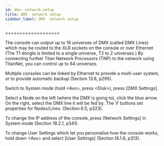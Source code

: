 ```yaml
---
id: dmx--network-setup 
title: DMX  network setup
sidebar_label: DMX  network setup
---
```

===================

The console can output up to 16 universes of DMX (called DMX Lines)
which may be routed to the XLR sockets on the console or over Ethernet
(The T1 dongle is limited to a single universe, T2 to 2 universes.) By
connecting further Titan Network Processors (TNP) to the network using
TitanNet, you can control up to 64 universes.

Multiple consoles can be linked by Ethernet to provide a multi-user
system, or to provide automatic backup (Section 13.6, p295).

Switch to System mode (hold \<Avo\>, press \<Disk\>), press \[DMX
Settings\].

Select a Node on the left (where the DMX is going to), click the blue
arrow. On the right, select the DMX line it will be fed by. The
'***i***' buttons set properties for Nodes/Lines. (Section 6.5, p323).

To change the IP address of the console, press \[Network Settings\] in
System mode (Section 18.2.1, p341).

To change User Settings which let you personalise how the console works,
hold down \<Avo\> and select \[User Settings\] (Section.16.1.6, p313).


